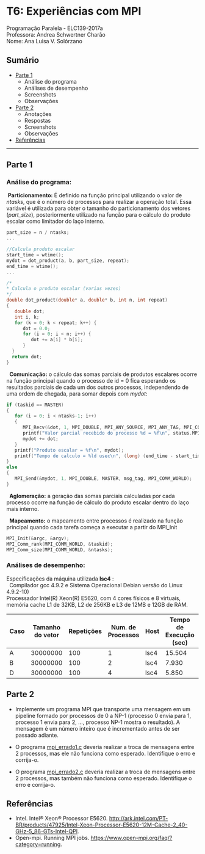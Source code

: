 # T6: Experiências com MPI
Programação Paralela - ELC139-2017a\
Professora: Andrea Schwertner Charão\
Nome: Ana Luisa V. Solórzano

## Sumário

  * [Parte 1](#parte-1)
    * Análise do programa
    * Análises de desempenho 
    * Screenshots
    * Observações
  * [Parte 2](#parte-2)
    * Anotações
    * Respostas
    * Screenshots
    * Observações
  * [Referências](#referências)
  
  ----
  ## Parte 1 
   ### Análise do programa:
  **Particionamento:** É definido na função principal  utilizando o valor de *ntasks*, que é o número de processos para realizar a operação total. Essa variável é utilizada para obter o tamanho do particionamento dos vetores (*part_size*), posteriormente utilizado na função para o cálculo do produto escalar como limitador do laço interno.
  
   ``` C
   part_size = n / ntasks;
   ...
   
   //Calcula produto escalar
   start_time = wtime();
   mydot = dot_product(a, b, part_size, repeat);
   end_time = wtime();
   ...
   
   /*
   * Calcula o produto escalar (varias vezes)
   */  
   double dot_product(double* a, double* b, int n, int repeat)
   {
      double dot;
      int i, k;
      for (k = 0; k < repeat; k++) {
         dot = 0.0;
         for (i = 0; i < n; i++) {
            dot += a[i] * b[i];
         }
     }
     return dot;
  }
  ```
   
   **Comunicação:** o cálculo das somas parciais de produtos escalares ocorre na função principal quando o processo de id = 0 fica esperando os resultados parciais de cada um dos outros processos, independendo de uma ordem de chegada, para somar depois com *mydot*:
   ``` C
   if (taskid == MASTER)
   {
      for (i = 0; i < ntasks-1; i++)
      {
         MPI_Recv(&dot, 1, MPI_DOUBLE, MPI_ANY_SOURCE, MPI_ANY_TAG, MPI_COMM_WORLD, &status);
         printf("Valor parcial recebido do processo %d = %f\n", status.MPI_SOURCE, dot);
         mydot += dot;
      }
      printf("Produto escalar = %f\n", mydot);
      printf("Tempo de calculo = %ld usec\n", (long) (end_time - start_time));      
   }
   else
   {
      MPI_Send(&mydot, 1, MPI_DOUBLE, MASTER, msg_tag, MPI_COMM_WORLD);
   }
   ```
   **Aglomeração:** a geração das somas parciais calculadas por cada processo ocorre na função de cálculo do produto escalar dentro do laço mais interno.
   
   **Mapeamento:** o mapeamento entre processos é realizado na função principal quando cada tarefa começa a executar a partir do MPI_Init
   ``` C
   MPI_Init(&argc, &argv);
   MPI_Comm_rank(MPI_COMM_WORLD, &taskid);
   MPI_Comm_size(MPI_COMM_WORLD, &ntasks);
   ```
   
   ### Análises de desempenho:
   Especificações da máquina utilizada **lsc4** :\
   Compilador gcc 4.9.2 e Sistema Operacional Debian versão do Linux 4.9.2-10)\
   Processador Intel(R) Xeon(R) E5620, com 4 cores físicos e 8 virtuais, memória cache L1 de 32KB, L2 de 256KB e L3 de 12MB e 12GB de RAM.
   
   | Caso | Tamanho do vetor | Repetições | Num. de Processos | Host | Tempo de Execução (sec) | Speedup |
   | ---- | ---------------- | ---------- | ----------------- | ---- | ----------------------- | ------- |
   | A    | 30000000 | 100 | 1 | lsc4| 15.504 | - |
   | B    | 30000000 | 100 | 2 | lsc4| 7.930 | 1.955 |
   | D    | 30000000 | 100 | 4 | lsc4| 5.850 | 2.650 |
   
   ## Parte 2
   
   + Implemente um programa MPI que transporte uma mensagem em um pipeline formado por processos de 0 a NP-1 (processo 0 envia para 1, processo 1 envia para 2, ..., processo NP-1 mostra o resultado). A mensagem é um número inteiro que é incrementado antes de ser passado adiante.

+ O programa [mpi_errado1.c](mpi_errado1.c) deveria realizar a troca de mensagens entre 2 processos, mas ele não funciona como esperado. Identifique o erro e corrija-o.

+ O programa [mpi_errado2.c](mpi_errado2.c) deveria realizar a troca de mensagens entre 2 processos, mas também não funciona como esperado. Identifique o erro e corrija-o.

 ## Referências
 * Intel. Intel® Xeon® Processor E5620. http://ark.intel.com/PT-BR/products/47925/Intel-Xeon-Processor-E5620-12M-Cache-2_40-GHz-5_86-GTs-Intel-QPI.
 * Open-mpi. Running MPI jobs. https://www.open-mpi.org/faq/?category=running.


